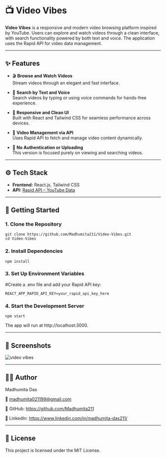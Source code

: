 # 📺 Video Vibes

**Video Vibes** is a responsive and modern video browsing platform inspired by YouTube. Users can explore and watch videos through a clean interface, with search functionality powered by both text and voice. The application uses the Rapid API for video data management.

---

## ✨ Features

- 🎬 **Browse and Watch Videos**  
  Stream videos through an elegant and fast interface.

- 🔎 **Search by Text and Voice**  
  Search videos by typing or using voice commands for hands-free experience.

- 🧼 **Responsive and Clean UI**  
  Built with React and Tailwind CSS for seamless performance across devices.

- 🔗 **Video Management via API**  
  Uses Rapid API to fetch and manage video content dynamically.

- 🚫 **No Authentication or Uploading**  
  This version is focused purely on viewing and searching videos.

---

## ⚙️ Tech Stack

- **Frontend:** React.js, Tailwind CSS
- **API:** [Rapid API – YouTube Data](https://rapidapi.com/)

---

## 🚀 Getting Started

### 1. Clone the Repository

```
git clone https://github.com/Madhumita211/Video-Vibes.git
cd Video-Vibes
```

### 2. Install Dependencies

```
npm install
```

### 3. Set Up Environment Variables
#Create a .env file and add your Rapid API key:

```
REACT_APP_RAPID_API_KEY=your_rapid_api_key_here
```

### 4. Start the Development Server

```
npm start
```

The app will run at http://localhost:3000.

---

## 📸 Screenshots

![video vibes](https://github.com/user-attachments/assets/94fbb298-141e-4d49-8906-357126ca8962)

---

## 👩‍💻 Author

Madhumita Das

📧 madhumita021199@gmail.com

🔗 GitHub: https://github.com/Madhumita211

🔗 LinkedIn: https://www.linkedin.com/in/madhumita-das211/

---

## 📄 License

This project is licensed under the MIT License.
